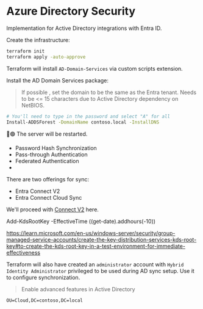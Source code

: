 # Azure Directory Security

Implementation for Active Directory integrations with Entra ID.

Create the infrastructure:

```sh
terraform init
terraform apply -auto-approve
```

Terraform will install `AD-Domain-Services` via custom scripts extension.

Install the AD Domain Services package:

> If possible , set the domain to be the same as the Entra tenant. Needs to be <= 15 characters due to Active Directory dependency on NetBIOS.

```sh
# You'll need to type in the password and select "A" for all
Install-ADDSForest -DomainName contoso.local -InstallDNS
```

🔴🟢 The server will be restarted.

- Password Hash Synchronization
- Pass-through Authentication
- Federated Authentication
-

There are two offerings for sync:

- Entra Connect V2
- Entra Connect Cloud Sync

We'll proceed with [Connect V2][3] here.

Add-KdsRootKey -EffectiveTime ((get-date).addhours(-10))

https://learn.microsoft.com/en-us/windows-server/security/group-managed-service-accounts/create-the-key-distribution-services-kds-root-key#to-create-the-kds-root-key-in-a-test-environment-for-immediate-effectiveness

Terraform will also have created an `administrator` account with `Hybrid Identity Administrator` privileged to be used during AD sync setup. Use it to configure synchronization.

> Enable advanced features in Active Directory

```
OU=Cloud,DC=contoso,DC=local
```


[1]: https://www.dell.com/support/kbdoc/en-us/000121955/installing-active-directory-domain-services-and-promoting-the-server-to-a-domain-controller
[2]: https://learn.microsoft.com/en-us/entra/identity/hybrid/cloud-sync/what-is-cloud-sync
[3]: https://www.microsoft.com/en-us/download/details.aspx?id=47594
